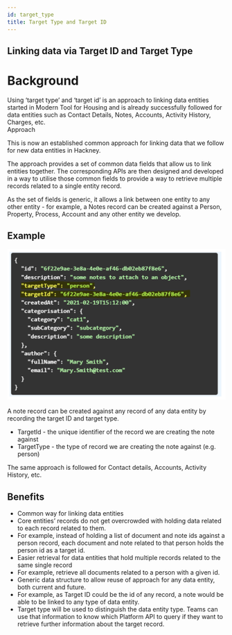 ```yaml
---
id: target_type
title: Target Type and Target ID
---
```

## Linking data via Target ID and Target Type

# Background

Using ‘target type’ and ‘target id’ is an approach to linking data entities started in Modern Tool for Housing and is already successfully followed for data entities such as Contact Details, Notes, Accounts, Activity History, Charges, etc.  
Approach

This is now an established common approach for linking data that we follow for new data entities in Hackney.

The approach provides a set of common data fields that allow us to link entities together. The corresponding APIs are then designed and developed in a way to utilise those common fields to provide a way to retrieve multiple records related to a single entity record.

As the set of fields is generic, it allows a link between one entity to any other entity - for example, a Notes record can be created against a Person, Property, Process, Account and any other entity we develop.

## Example

![Target](./doc-images/target1.png)

A note record can be created against any record of any data entity by recording the target ID and target type.

- TargetId - the unique identifier of the record we are creating the note against
- TargetType - the type of record we are creating the note against (e.g. person)

The same approach is followed for Contact details, Accounts, Activity History, etc.

## Benefits

- Common way for linking data entities
- Core entities’ records do not get overcrowded with holding data related to each record related to them.
- For example, instead of holding a list of document and note ids against a person record, each document and note related to that person holds the person id as a target id.
- Easier retrieval for data entities that hold multiple records related to the same single record
- For example, retrieve all documents related to a person with a given id.
- Generic data structure to allow reuse of approach for any data entity, both current and future.
- For example, as Target ID could be the id of any record, a note would be able to be linked to any type of data entity.
- Target type will be used to distinguish the data entity type. Teams can use that information to know which Platform API to query if they want to retrieve further information about the target record.
